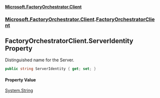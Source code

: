 #### [Microsoft.FactoryOrchestrator.Client](./Microsoft-FactoryOrchestrator-Client.md 'Microsoft.FactoryOrchestrator.Client')
### [Microsoft.FactoryOrchestrator.Client](./Microsoft-FactoryOrchestrator-Client.md 'Microsoft.FactoryOrchestrator.Client').[FactoryOrchestratorClient](./Microsoft-FactoryOrchestrator-Client-FactoryOrchestratorClient.md 'Microsoft.FactoryOrchestrator.Client.FactoryOrchestratorClient')
## FactoryOrchestratorClient.ServerIdentity Property
Distinguished name for the Server.  
```csharp
public string ServerIdentity { get; set; }
```
#### Property Value
[System.String](https://docs.microsoft.com/en-us/dotnet/api/System.String 'System.String')  

